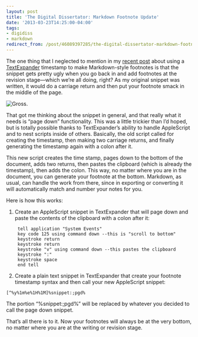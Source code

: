 ```yaml
--- 
layout: post 
title: 'The Digital Dissertator: Markdown Footnote Update' 
date: '2013-03-23T14:25:00-04:00' 
tags: 
- digidiss 
- markdown
redirect_from: /post/46089397285/the-digital-dissertator-markdown-footnote-update/
---
```


The one thing that I neglected to mention in my [recent post](http://craigeley.com/post/45896860184/the-digital-dissertator-academic-writing-and) about using a [TextExpander](http://www.smilesoftware.com/TextExpander/index.html) timestamp to make Markdown-style footnotes is that the snippet gets pretty ugly when you go back in and add footnotes at the revision stage—which we’re all doing, right? As my original snippet was written, it would do a carriage return and then put your footnote smack in the middle of the page.

![Gross.](http://d.pr/fPVU+)

That got me thinking about the snippet in general, and that really what it needs is “page down” functionality. This was a little trickier than I’d hoped, but is totally possible thanks to TextExpander’s ability to handle AppleScript and to nest scripts inside of others. Basically, the old script called for creating the timestamp, then making two carriage returns, and finally generating the timestamp again with a colon after it.

This new script creates the time stamp, pages down to the bottom of the document, adds two returns, then pastes the clipboard (which is already the timestamp), then adds the colon. This way, no matter where you are in the document, you can generate your footnote at the bottom. Markdown, as usual, can handle the work from there, since in exporting or converting it will automatically match and number your notes for you.

Here is how this works:

1. Create an AppleScript snippet in TextExpander that will page down and paste the contents of the clipboard with a colon after it:

		tell application "System Events" 
		key code 125 using command down --this is "scroll to bottom" 
		keystroke return 
		keystroke return 
		keystroke "v" using command down --this pastes the clipboard 
		keystroke ":" 
		keystroke space
		end tell

2. Create a plain text snippet in TextExpander that create your footnote timestamp syntax and then call your new AppleScript snippet:

`[^%y%1m%e%1H%1M]%snippet:;pgd%`

The portion “%snippet:;pgd%” will be replaced by whatever you decided to call the page down snippet.

That’s all there is to it. Now your footnotes will always be at the very bottom, no matter where you are at the writing or revision stage.
